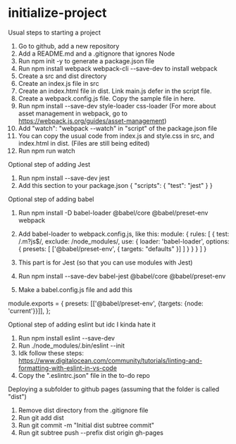 # initialize-project

Usual steps to starting a project

1. Go to github, add a new repository
2. Add a README.md and a .gitignore that ignores Node
3. Run npm init -y to generate a package.json file
4. Run npm install webpack webpack-cli --save-dev to install webpack
5. Create a src and dist directory
6. Create an index.js file in src
7. Create an index.html file in dist. Link main.js defer in the script file.
8. Create a webpack.config.js file. Copy the sample file in here.
9. Run npm install --save-dev style-loader css-loader (For more about asset management in webpack, go to https://webpack.js.org/guides/asset-management)
10. Add "watch": "webpack --watch" in "script" of the package.json file
11. You can copy the usual code from index.js and style.css in src, and index.html in dist. (Files are still being edited)
12. Run npm run watch

Optional step of adding Jest

1. Run npm install --save-dev jest
2. Add this section to your package.json
{
  "scripts": {
    "test": "jest"
  }
}

Optional step of adding babel

1. Run npm install -D babel-loader @babel/core @babel/preset-env webpack

2. Add babel-loader to webpack.config.js, like this:
module: {
  rules: [
    {
      test: /\.m?js$/,
      exclude: /node_modules/,
      use: {
        loader: 'babel-loader',
        options: {
          presets: [
            ['@babel/preset-env', { targets: "defaults" }]
          ]
        }
      }
    }
  ]
}

3. This part is for Jest (so that you can use modules with Jest)
4. Run npm install --save-dev babel-jest @babel/core @babel/preset-env
5. Make a babel.config.js file and add this

module.exports = {
  presets: [['@babel/preset-env', {targets: {node: 'current'}}]],
};

Optional step of adding eslint but idc I kinda hate it

1. Run npm install eslint --save-dev
2. Run ./node_modules/.bin/eslint --init
3. Idk follow these steps: https://www.digitalocean.com/community/tutorials/linting-and-formatting-with-eslint-in-vs-code
4. Copy the ".eslintrc.json" file in the to-do repo

Deploying a subfolder to github pages (assuming that the folder is called "dist")

1. Remove dist directory from the .gitignore file
2. Run git add dist
3. Run git commit -m "Initial dist subtree commit"
4. Run git subtree push --prefix dist origin gh-pages
